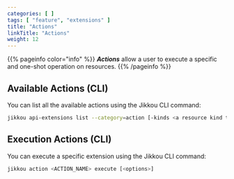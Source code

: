 ```yaml
---
categories: [ ]
tags: [ "feature", "extensions" ]
title: "Actions"
linkTitle: "Actions"
weight: 12
---
```


{{% pageinfo color="info" %}}
**_Actions_** allow a user to execute a specific and one-shot operation on resources.
{{% /pageinfo %}}

## Available Actions (CLI)

You can list all the available actions using the Jikkou CLI command:

```bash
jikkou api-extensions list --category=action [-kinds <a resource kind to filter returned results>]
```

## Execution Actions (CLI)

You can execute a specific extension using the Jikkou CLI command:

```bash
jikkou action <ACTION_NAME> execute [<options>]
```
